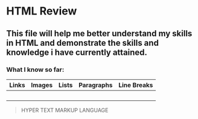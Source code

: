 # HTML Review

## This file will help me better understand my skills in HTML and demonstrate the skills and knowledge i have currently attained.

### What I know so far:

| Links | Images | Lists | Paragraphs | Line Breaks |
| ----- | ------ | ----- | ---------- | ------------|
| <a>   | <img>  | <ul>  | <p> </p>   |    <br>     |

> HYPER TEXT MARKUP LANGUAGE